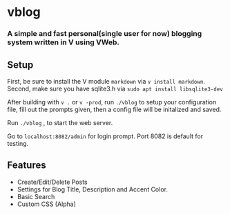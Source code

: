 # vblog
### A simple and fast personal(single user for now) blogging system written in V using VWeb.

## Setup

First, be sure to install the V module `markdown` via `v install markdown`.
Second, make sure you have sqlite3.h via `sudo apt install libsqlite3-dev`

After building with `v .` or `v -prod`, run `./vblog` to setup your configuration file,
fill out the prompts given, then a config file will be initalized and saved.

Run `./vblog` , to start the web server.

Go to `localhost:8082/admin` for login prompt. Port 8082 is default for testing.

## Features
- Create/Edit/Delete Posts
- Settings for Blog Title, Description and Accent Color.
- Basic Search
- Custom CSS (Alpha)
